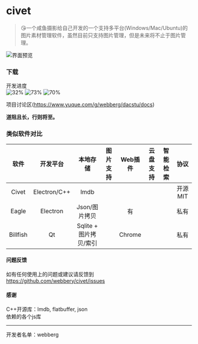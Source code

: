 # civet

> :kissing_heart:一个咸鱼摄影给自己开发的一个支持多平台(Windows/Mac/Ubuntu)的图片素材管理软件，虽然目前只支持图片管理，但是未来将不止于图片管理。

![界面预览](https://raw.githubusercontent.com/webbery/civet/master/show.JPG)

### 下载

开发进度  
![32%](https://progress-bar.dev/32/?title=搜索模块)
![73%](https://progress-bar.dev/73/?title=预览模块)
![70%](https://progress-bar.dev/70/?title=存储模块)

项目讨论区(https://www.yuque.com/g/webberg/dacstu/docs)  

**道阻且长，行则将至。**

### 类似软件对比
|  软件   | 开发平台  | 本地存储  | 图片支持 | Web插件 | 云盘支持 | 智能检索 | 协议 |
| :----: | :----:   |  :----: | :----: | :----: | :----: | :----: | :----: |
| Civet  | Electron/C++ | lmdb |  |  |  |  | 开源MIT
| Eagle  | Electron | Json/图片拷贝 |  | 有 | | | 私有
| Billfish  | Qt | Sqlite + 图片拷贝/索引 |  | Chrome | | | 私有

#### 问题反馈

如有任何使用上的问题或建议请反馈到 https://github.com/webbery/civet/issues

#### 感谢  
C++开源库：lmdb, flatbuffer, json  
依赖的各个js库  

---

开发者名单：webberg
